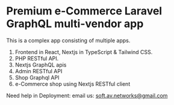 # Premium e-Commerce Laravel GraphQL multi-vendor app
This is a complex app consisting of multiple apps.

1. Frontend in React, Nextjs in TypeScript & Tailwind CSS.
2. PHP RESTful API. 
3. Nextjs GraphQL apis
4. Admin RESTful API
5. Shop Graphql API
6. e-Commerce shop using Nextjs  RESTful client

Need help in Deployment: email us: soft.av.networks@gmail.com
